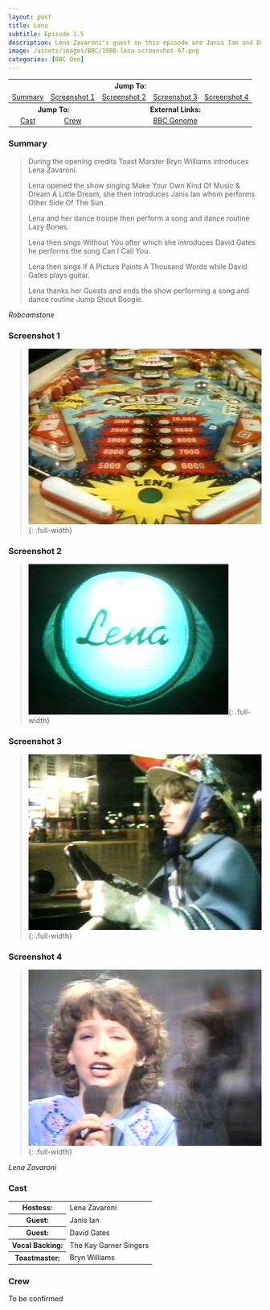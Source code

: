 ```yaml
---
layout: post
title: Lena
subtitle: Episode 1.5
description: Lena Zavaroni's guest on this episode are Janis Ian and David Gates.
image: /assets/images/BBC/1980-lena-screenshot-07.png
categories: [BBC One]
---
```


<table>
<tr align="center">
<th colspan="5">Jump To:</th>
</tr>

<tr align="center">
<td><a href="#summary">Summary</a></td>
<td><a href="#screenshot-1">Screenshot 1</a></td>
<td><a href="#screenshot-2">Screenshot 2</a></td>
<td><a href="#screenshot-3">Screenshot 3</a></td>
<td><a href="#screenshot-4">Screenshot 4</a></td>
</tr>

<tr align="center">
<th colspan="2">Jump To:</th>
<th colspan="3">External Links:</th>
</tr>

<tr align="center">
<td><a href="#cast">Cast</a></td>
<td><a href="#crew">Crew</a></td>
<td colspan="3"><a href="https://genome.ch.bbc.co.uk/ff0b35fef1a341c8978c0e51317e6e2d">BBC Genome</a></td>
</tr>
</table>

### Summary
> During the opening credits Toast Marster Bryn Williams introduces Lena Zavaroni.
>
> Lena opened the show singing Make Your Own Kind Of Music &amp; Dream A Little Dream, she then introduces Janis Ian whom performs Other Side Of The Sun.
>
> Lena and her dance troupe then perform a song and dance routine Lazy Bones.
>
> Lena then sings Without You after which she introduces David Gates he performs the song Can I Call You.
>
> Lena then sings If A Picture Paints A Thousand Words while David Gates plays guitar.
>
> Lena thanks her Guests and ends the show performing a song and dance routine Jump Shout Boogie.

<cite>Robcamstone</cite>

### Screenshot 1
> ![](/assets/images/BBC/1980-lena-screenshot-01.png){: .full-width}

### Screenshot 2
> ![](/assets/images/BBC/1980-lena-screenshot-02.png){: .full-width}

### Screenshot 3
> ![](/assets/images/BBC/1980-lena-screenshot-03.png){: .full-width}

### Screenshot 4
> ![](/assets/images/BBC/1980-lena-screenshot-07.png){: .full-width}

<cite>Lena Zavaroni</cite>

### Cast

<table>
<tr><th>Hostess:</th><td>Lena Zavaroni</td></tr>
<tr><th>Guest:</th><td>Janis Ian</td></tr>
<tr><th>Guest:</th><td>David Gates</td></tr>
<tr><th>Vocal Backing:</th><td>The Kay Garner Singers</td></tr>
<tr><th>Toastmaster:</th><td>Bryn Williams</td></tr>
</table>

### Crew
 To be confirmed

<!-- <table>
<tr><th>Musical Director:</th><td>Arthur GrennSlade</td></tr>

<tr><th>Choreography:</th><td>Ludovico Romano</td></tr>

<tr><th>Musical Arrangements:</th><td>John Colemen, Arthur GrennSlade, Alan Roper</td></tr>

<tr><th>script:</th><td>Neil Shand</td></tr>

<tr><th>Make Up:</th><td>Caroline Noble</td></tr>

<tr><th>Costume:</th><td>Lynda Woodfield</td></tr>

<tr><th>Film Cameraman:</th><td>Chris Sadler</td></tr>

<tr><th>Film Editor:</th><td>Vic Vine</td></tr>

<tr><th>Technical Manager:</th><td>Lance Wood</td></tr>

<tr><th>Senior Cameraman:</th><td>Ron Green</td></tr>

<tr><th>Visual Mixer:</th><td>Heather Gilder</td></tr>

<tr><th>V.T. Editor:</th><td>John Sillitto</td></tr>

<tr><th>Production Assistant:</th><td>Geoff Milles</td></tr>

<tr><th>Sound:</th><td>Hugh Baker</td></tr>

<tr><th>Lighting:</th><td>Dickie Higham</td></tr>

<tr><th>Design:</th><td>Kenneth Sharp, Paul Trerise</td></tr>

<tr><th>Production:</th><td>Stewart Morris</td></tr>
</table> -->

